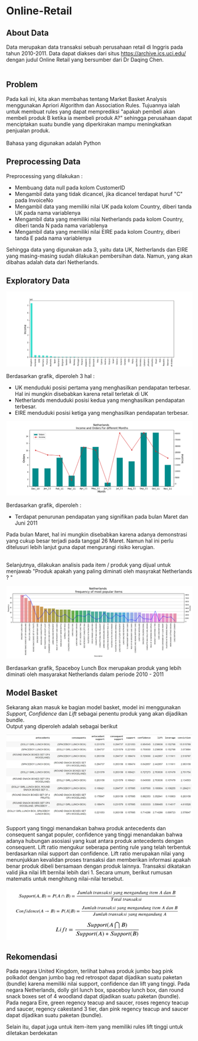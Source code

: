 # Online-Retail

## About Data
Data merupakan data transaksi sebuah perusahaan retail di Inggris pada tahun 2010-2011. Data dapat diakses dari situs https://archive.ics.uci.edu/ dengan judul Online Retail yang bersumber dari Dr Daqing Chen. <br> <br>

## Problem
Pada kali ini, kita akan membahas tentang Market Basket Analysis menggunakan Apriori Algorithm dan Association Rules.
Tujuannya ialah untuk membuat rules yang dapat memprediksi "apakah pembeli akan membeli produk B ketika ia membeli produk A?" sehingga perusahaan dapat menciptakan suatu bundle yang diperkirakan mampu meningkatkan penjualan produk. <br> <br>
Bahasa yang digunakan adalah Python

## Preprocessing Data
Preprocessing yang dilakukan :
<ul>
  <li>Membuang data null pada kolom CustomerID </li>
  <li>Mengambil data yang tidak dicancel, jika dicancel terdapat huruf "C" pada InvoiceNo </li>
  <li>Mengambil data yang memiliki nilai UK pada kolom Country, diberi tanda UK pada nama variablenya</li>
  <li>Mengambil data yang memiliki nilai Netherlands pada kolom Country, diberi tanda N pada nama variablenya</li>
  <li>Mengambil data yang memiliki nilai EIRE pada kolom Country, diberi tanda E pada nama variablenya</li>
</ul>
<p> Sehingga data yang digunakan ada 3, yaitu data UK, Netherlands dan EIRE yang masing-masing sudah dilakukan pembersihan data. Namun, yang akan dibahas adalah data dari Netherlands. </p>

## Exploratory Data
<p align="center">
    <img size ="10%" src="Income.png">
</p>
<p> Berdasarkan grafik, diperoleh 3 hal : </p>
 <ul>
  <li>UK menduduki posisi pertama yang menghasilkan pendapatan terbesar. Hal ini mungkin disebabkan karena retail terletak di UK</li>
  <li>Netherlands menduduki posisi kedua yang menghasilkan pendapatan terbesar.</li>
  <li>EIRE menduduki posisi ketiga yang menghasilkan pendapatan terbesar.</li>
</ul>
 
 <p align="center">
    <img size ="10%" src="Income Netherlands.png">
 </p>
<p> Berdasarkan grafik, diperoleh : </p>
<ul>
  <li>Terdapat penurunan pendapatan yang signifikan pada bulan Maret dan Juni 2011</li>
</ul>
<p> Pada bulan Maret, hal ini mungkin disebabkan karena adanya demonstrasi yang cukup besar terjadi pada tanggal 26 Maret. Namun hal ini perlu ditelusuri lebih lanjut guna dapat mengurangi risiko kerugian. <br> <br> </p>

<p> Selanjutnya, dilakukan analisis pada item / produk yang dijual untuk menjawab "Produk apakah yang paling diminati oleh masyrakat Netherlands ? " </p>

 <p align="center">
    <img size ="10%" src="Netherlands items.png">
 </p>
<p> Berdasarkan grafik, Spaceboy Lunch Box merupakan produk yang lebih diminati oleh masyarakat Netherlands dalam periode 2010 - 2011 </p>

## Model Basket
<p> Sekarang akan masuk ke bagian model basket, model ini menggunakan <i>Support, Confidence </i> dan <i> Lift </i> sebagai penentu produk yang akan dijadikan bundle. <br> Output yang diperoleh adalah sebagai berikut </p>

<p align="center">
    <img size ="10%" src="Netherlands.jpg">
</p>

<p>Support yang tinggi menandakan bahwa produk antecedents dan consequent sangat populer, confidence yang tinggi menandakan bahwa adanya hubungan asosiasi yang kuat antara produk antecedents dengan consequent. Lift ratio mengukur seberapa penting rule yang telah terbentuk berdasarkan nilai support dan confidence. Lift ratio merupakan nilai yang menunjukkan kevalidan proses transaksi dan memberikan informasi apakah benar produk dibeli bersamaan dengan produk lainnya. Transaksi dikatakan valid jika nilai lift bernilai lebih dari 1. Secara umum, berikut rumusan matematis untuk menghitung nilai-nilai tersebut. </p>

<p align="center">
    <img size ="10%" src="Score.jpg">
</p>


## Rekomendasi
Pada negara United Kingdom, terlihat bahwa produk jumbo bag pink polkadot dengan jumbo bag red retrospot dapat dijadikan suatu paketan (bundle) karena memiliki nilai support, confidence dan lift yang tinggi. 
Pada negara Netherlands, dolly girl lunch box, spaceboy lunch box, dan round snack boxes set of 4 woodland dapat dijadikan suatu paketan (bundle). 
Pada negara Eire, green regency teacup and saucer, roses regency teacup and saucer, regency cakestand 3 tier, dan pink regency teacup and saucer dapat dijadikan suatu paketan (bundle).

Selain itu, dapat juga untuk item-item yang memiliki rules lift tinggi untuk diletakan berdekatan
